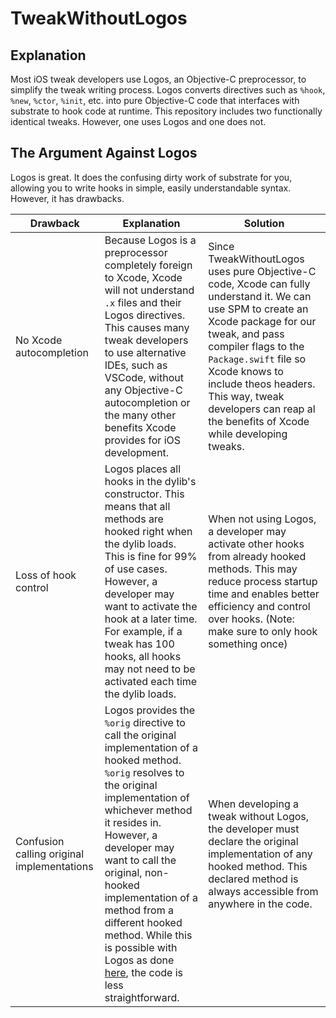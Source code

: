 # TweakWithoutLogos

## Explanation

Most iOS tweak developers use Logos, an Objective-C preprocessor, to simplify the tweak writing process. Logos converts directives such as `%hook`, `%new`, `%ctor`, `%init`, etc. into pure Objective-C code that interfaces with substrate to hook code at runtime. This repository includes two functionally identical tweaks. However, one uses Logos and one does not.

## The Argument Against Logos

Logos is great. It does the confusing dirty work of substrate for you, allowing you to write hooks in simple, easily understandable syntax. However, it has drawbacks.

| Drawback | Explanation | Solution |
| --- | --- | --- |
| No Xcode autocompletion | Because Logos is a preprocessor completely foreign to Xcode, Xcode will not understand `.x` files and their Logos directives. This causes many tweak developers to use alternative IDEs, such as VSCode, without any Objective-C autocompletion or the many other benefits Xcode provides for iOS development. | Since TweakWithoutLogos uses pure Objective-C code, Xcode can fully understand it. We can use SPM to create an Xcode package for our tweak, and pass compiler flags to the `Package.swift` file so Xcode knows to include theos headers. This way, tweak developers can reap al the benefits of Xcode while developing tweaks. |
| Loss of hook control | Logos places all hooks in the dylib's constructor. This means that all methods are hooked right when the dylib loads. This is fine for 99% of use cases. However, a developer may want to activate the hook at a later time. For example, if a tweak has 100 hooks, all hooks may not need to be activated each time the dylib loads. | When not using Logos, a developer may activate other hooks from already hooked methods. This may reduce process startup time and enables better efficiency and control over hooks. (Note: make sure to only hook something once) |
| Confusion calling original implementations | Logos provides the `%orig` directive to call the original implementation of a hooked method. `%orig` resolves to the original implementation of whichever method it resides in. However, a developer may want to call the original, non-hooked implementation of a method from a different hooked method. While this is possible with Logos as done [here](https://github.com/DHowett/preferenceloader/blob/master/prefs.xm#L237-L263), the code is less straightforward. | When developing a tweak without Logos, the developer must declare the original implementation of any hooked method. This declared method is always accessible from anywhere in the code. |

